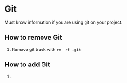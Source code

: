 # Git

Must know information if you are using git on your project.

## How to remove Git

1. Remove git track with `rm -rf .git`

## How to add Git

1.
